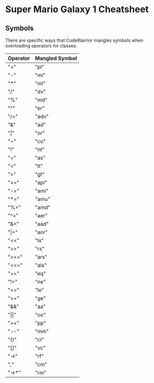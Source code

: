 # Super Mario Galaxy 1 Cheatsheet

## Symbols

There are specific ways that CodeWarrior mangles symbols when overloading operators for classes.

| Operator  | Mangled Symbol |
| ------------- | ------------- |
| "+"  | "pl"  |
| "-"  | "mi"  |
| "*"  | "ml"  |
| "/"  | "dv"  |
| "%"  | "md"  |
| "^"  | "er"  |
| "/="  | "adv"  |
| "&"  | "ad"  |
| "&verbar;"  | "or"  |
| "~"  | "co"  |
| "!"  | "nt"  |
| "="  | "as"  |
| "<"  | "lt"  |
| ">"  | "gt"  |
| "+="  | "apl"  |
| "-="  | "ami"  |
| "*="  | "amu"  |
| "%="  | "amd"  |
| "^="  | "aer"  |
| "&="  | "aad"  |
| "&verbar;="  | "aor"  |
| "<<"  | "ls"  |
| ">>"  | "rs"  |
| ">>="  | "ars"  |
| "<<="  | "als"  |
| "=="  | "eq"  |
| "!="  | "ne"  |
| "<="  | "le"  |
| ">="  | "ge"  |
| "&&"  | "aa"  |
| "&verbar;&verbar;"  | "oo"  |
| "++"  | "pp"  |
| "--"  | "mm"  |
| "()"  | "cl"  |
| "[]"  | "vc"  |
| "->"  | "rf"  |
| ","  | "cm" |
| "->*"  | "rm"  |
